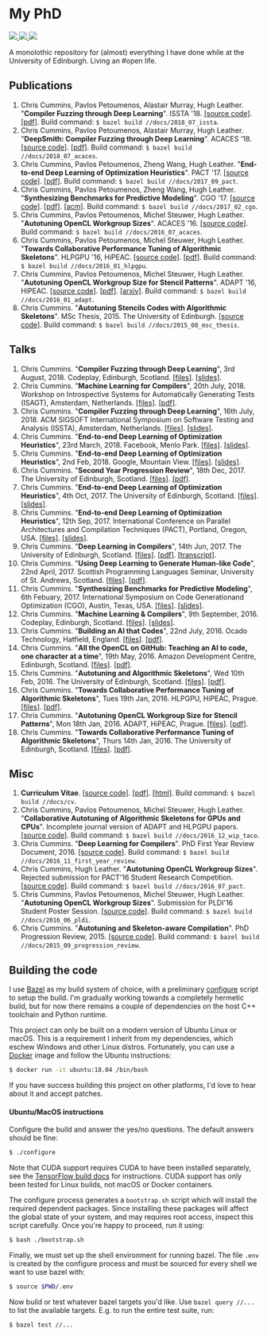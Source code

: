 # My PhD

<!-- repo size -->
<a href="https://github.com/ChrisCummins/phd">
  <img src="https://img.shields.io/github/repo-size/ChrisCummins/phd.svg">
</a>
<!-- commit counter -->
<a href="https://github.com/ChrisCummins/phd">
  <img src="https://img.shields.io/github/commit-activity/y/ChrisCummins/phd.svg?color=yellow">
</a>
<!-- Travis CI -->
<a href="https://github.com/ChrisCummins/phd">
  <img src="https://img.shields.io/travis/ChrisCummins/phd/master.svg">
</a>

A monolothic repository for (almost) everything I have done while at the University of Edinburgh. Living an #open life.


##  Publications

1. Chris Cummins, Pavlos Petoumenos, Alastair Murray, Hugh Leather.
   "**Compiler Fuzzing through Deep Learning**".
   ISSTA '18.
   [[source code]](/docs/2018_07_issta).
   [[pdf]](https://chriscummins.cc/pub/2018-issta.pdf).
   Build command: `$ bazel build //docs/2018_07_issta`.
1. Chris Cummins, Pavlos Petoumenos, Alastair Murray, Hugh Leather.
   "**DeepSmith: Compiler Fuzzing through Deep Learning**".
   ACACES '18.
   [[source code]](/docs/2018_07_acaces).
   [[pdf]](https://chriscummins.cc/pub/2018-acaces.pdf).
   Build command: `$ bazel build //docs/2018_07_acaces`.
1. Chris Cummins, Pavlos Petoumenos, Zheng Wang, Hugh Leather.
   "**End-to-end Deep Learning of Optimization Heuristics**".
   PACT '17.
   [[source code]](https://github.com/ChrisCummins/paper-end2end-dl/).
   [[pdf]](https://github.com/ChrisCummins/paper-end2end-dl/raw/master/paper.pdf).
   Build command: `$ bazel build //docs/2017_09_pact`.
1. Chris Cummins, Pavlos Petoumenos, Zheng Wang, Hugh Leather.
   "**Synthesizing Benchmarks for Predictive Modeling**".
   CGO '17.
   [[source code]](https://github.com/ChrisCummins/paper-synthesizing-benchmarks/).
   [[pdf]](https://github.com/ChrisCummins/paper-synthesizing-benchmarks/raw/master/paper.pdf).
   [[acm]](https://dl.acm.org/citation.cfm?id=3049843).
   Build command: `$ bazel build //docs/2017_02_cgo`.
1. Chris Cummins, Pavlos Petoumenos, Michel Steuwer, Hugh Leather.
   "**Autotuning OpenCL Workgroup Sizes**". ACACES '16.
   [[source code]](/docs/2016_07_acaces).
   Build command: `$ bazel build //docs/2016_07_acaces`.
1. Chris Cummins, Pavlos Petoumenos, Michel Steuwer, Hugh Leather.
   "**Towards Collaborative Performance Tuning of Algorithmic Skeletons**".
   HLPGPU '16, HiPEAC.
   [[source code]](https://github.com/ChrisCummins/paper-towards-collaborative-performance-tuning).
   [[pdf]](https://github.com/ChrisCummins/paper-towards-collaborative-performance-tuning/raw/master/paper.pdf).
   Build command: `$ bazel build //docs/2016_01_hlpgpu`.
1. Chris Cummins, Pavlos Petoumenos, Michel Steuwer, Hugh Leather.
   "**Autotuning OpenCL Workgroup Size for Stencil Patterns**".
   ADAPT '16, HiPEAC.
   [[source code]](https://github.com/ChrisCummins/paper-autotuning-opencl-wgsize).
   [[pdf]](https://github.com/ChrisCummins/paper-autotuning-opencl-wgsize/raw/master/paper.pdf).
   [[arxiv]](https://arxiv.org/abs/1511.02490).
   Build command: `$ bazel build //docs/2016_01_adapt`.
1. Chris Cummins. "**Autotuning Stencils Codes with Algorithmic Skeletons**".
   MSc Thesis, 2015. The University of Edinburgh.
   [[source code]](/docs/2015_08_msc_thesis).
   Build command: `$ bazel build //docs/2015_08_msc_thesis`.


## Talks

1. Chris Cummins. "**Compiler Fuzzing through Deep Learning**", 3rd August, 2018.
   Codeplay, Edinburgh, Scotland.
   [[files]](/talks/2018_08_codeplay).
   [[slides]](https://speakerdeck.com/chriscummins/compiler-fuzzing-through-deep-learning-issta-18).
1. Chris Cummins. "**Machine Learning for Compilers**", 20th July, 2018.
   Workshop on Introspective Systems for Automatically Generating Tests (ISAGT),
   Amsterdam, Netherlands.
   [[files]](/talks/2018_07_isagt).
   [[pdf]](https://github.com/ChrisCummins/phd/raw/master/talks/2018_07_isagt/2018_07_isagt.pdf).
1. Chris Cummins. "**Compiler Fuzzing through Deep Learning**", 16th July, 2018.
   ACM SIGSOFT International Symposium on Software Testing and Analysis (ISSTA), Amsterdam, Netherlands.
   [[files]](/talks/2018_07_issta).
   [[slides]](https://speakerdeck.com/chriscummins/compiler-fuzzing-through-deep-learning-issta-18).
1. Chris Cummins. "**End-to-end Deep Learning of Optimization Heuristics**", 23rd March, 2018.
   Facebook, Menlo Park.
   [[files]](/talks/2018_03_facebook).
   [[slides]](https://speakerdeck.com/chriscummins/end-to-end-deep-learning-of-optimization-heuristics-pact-17).
1. Chris Cummins. "**End-to-end Deep Learning of Optimization Heuristics**", 2nd Feb, 2018.
   Google, Mountain View.
   [[files]](/talks/2018_02_google).
   [[slides]](https://speakerdeck.com/chriscummins/end-to-end-deep-learning-of-optimization-heuristics-pact-17).
1. Chris Cummins. "**Second Year Progression Review**", 18th Dec, 2017.
   The University of Edinburgh, Scotland.
   [[files]](/talks/2017_12_second_year_review).
   [[pdf]](https://github.com/ChrisCummins/phd/raw/master/talks/2017-12-second-year-review/2017-12-second-year-review.pdf).
1. Chris Cummins. "**End-to-end Deep Learning of Optimization Heuristics**", 4th Oct, 2017.
   The University of Edinburgh, Scotland.
   [[files]](/talks/2017_10_ppar).
   [[slides]](https://speakerdeck.com/chriscummins/end-to-end-deep-learning-of-optimization-heuristics-pact-17).
1. Chris Cummins. "**End-to-end Deep Learning of Optimization Heuristics**", 12th Sep, 2017.
   International Conference on Parallel Architectures and Compilation Techniques (PACT), Portland, Oregon, USA.
   [[files]](/talks/2017_09_pact).
   [[slides]](https://speakerdeck.com/chriscummins/end-to-end-deep-learning-of-optimization-heuristics-pact-17).
1. Chris Cummins. "**Deep Learning in Compilers**", 14th Jun, 2017.
   The University of Edinburgh, Scotland.
   [[files]](/talks/2017_06_ppar).
   [[pdf]](https://github.com/ChrisCummins/phd/raw/master/talks/2017-06-ppar/2017-06-ppar.pdf). [[transcript]](https://chriscummins.cc/2017/deep-learning-in-compilers/).
1. Chris Cummins. "**Using Deep Learning to Generate Human-like Code**", 22nd April, 2017.
   Scottish Programming Languages Seminar, University of St.
   Andrews, Scotland.
   [[files]](/talks/2017_03_spls).
   [[pdf]](https://github.com/ChrisCummins/phd/raw/master/talks/2017-03-spls/2017-03-spls.pdf).
1. Chris Cummins. "**Synthesizing Benchmarks for Predictive Modeling**", 6th Febuary, 2017.
   International Symposium on Code Generationand Optimization (CGO), Austin, Texas, USA.
   [[files]](/talks/2017_02_cgo).
   [[slides]](https://speakerdeck.com/chriscummins/synthesizing-benchmarks-for-predictive-modelling-cgo-17).
1. Chris Cummins. "**Machine Learning & Compilers**", 9th September, 2016.
   Codeplay, Edinburgh, Scotland.
   [[files]](/talks/2017_02_cgo).
   [[slides]](https://speakerdeck.com/chriscummins/machine-learning-and-compilers).
1. Chris Cummins. "**Building an AI that Codes**", 22nd July, 2016.
   Ocado Technology, Hatfield, England.
   [[files]](/talks/2016_07_ocado).
   [[pdf]](https://github.com/ChrisCummins/phd/raw/master/talks/2016-07-ocado/2016-07-ocado.pdf).
1. Chris Cummins.
   "**All the OpenCL on GitHub: Teaching an AI to code, one character at a time**", 19th May, 2016.
   Amazon Development Centre, Edinburgh, Scotland.
   [[files]](/talks/2016_05_amazon).
   [[pdf]](https://github.com/ChrisCummins/phd/raw/master/talks/2016-05-amazon/2016-05-amazon.pdf).
1. Chris Cummins. "**Autotuning and Algorithmic Skeletons**", Wed 10th Feb, 2016.
   The University of Edinburgh, Scotland.
   [[files]](/talks/2016_02_ppar).
   [[pdf]](https://github.com/ChrisCummins/phd/raw/master/talks/2016-02-ppar/2016-02-ppar.pdf).
1. Chris Cummins. "**Towards Collaborative Performance Tuning of Algorithmic Skeletons**", Tues 19th Jan, 2016.
   HLPGPU, HiPEAC, Prague.
   [[files]](/talks/2016_01_hlpgpu).
   [[pdf]](https://github.com/ChrisCummins/phd/raw/master/talks/2016-01-hlpgpu/2016-01-hlpgpu.pdf).
1. Chris Cummins. "**Autotuning OpenCL Workgroup Size for Stencil Patterns**", Mon 18th Jan, 2016.
   ADAPT, HiPEAC, Prague.
   [[files]](/talks/2016_01_adapt).
   [[pdf]](https://github.com/ChrisCummins/phd/raw/master/talks/2016-01-adapt/2016-01-adapt.pdf).
1. Chris Cummins.
   "**Towards Collaborative Performance Tuning of Algorithmic Skeletons**", Thurs 14th Jan, 2016.
   The University of Edinburgh, Scotland.
   [[files]](/talks/2016_01_hlpgpu).
   [[pdf]](https://github.com/ChrisCummins/phd/raw/master/talks/2016-01-hlpgpu/2016-01-hlpgpu.pdf).


## Misc

1. **Curriculum Vitae**.
   [[source code]](/docs/cv).
   [[pdf]](https://chriscummins.cc/cv.pdf).
   [[html]](https://chriscummins.cc/cv/).
   Build command: `$ bazel build //docs/cv`.
1. Chris Cummins, Pavlos Petoumenos, Michel Steuwer, Hugh Leather.
   "**Collaborative Autotuning of Algorithmic Skeletons for GPUs and CPUs**".
   Incomplete journal version of ADAPT and HLPGPU papers.
   [[source code]](/docs/2016_12_wip_taco).
   Build command: `$ bazel build //docs/2016_12_wip_taco`.
1. Chris Cummins. "**Deep Learning for Compilers**". PhD First Year Review
   Document, 2016.
   [[source code]](/docs/2016_11_first_year_review).
   Build command: `$ bazel build //docs/2016_11_first_year_review`.
1. Chris Cummins, Hugh Leather. "**Autotuning OpenCL Workgroup Sizes**".
   Rejected submission for PACT'16 Student Research Competition.
   [[source code]](/docs/2016_07_pact).
   Build command: `$ bazel build //docs/2016_07_pact`.
1. Chris Cummins, Pavlos Petoumenos, Michel Steuwer, Hugh Leather.
   "**Autotuning OpenCL Workgroup Sizes**".
   Submission for PLDI'16 Student Poster Session.
   [[source code]](/docs/2016_06_pldi).
   Build command: `$ bazel build //docs/2016_06_pldi`.
1. Chris Cummins. "**Autotuning and Skeleton-aware Compilation**".
   PhD Progression Review, 2015.
   [[source code]](/docs/2015_09_progression-review).
   Build command: `$ bazel build //docs/2015_09_progression_review`.


<h2>
   Building the code
</h2>

I use [Bazel](https://bazel.build) as my build system of choice, with a
preliminary [configure](/configure) script to setup the build. I'm gradually
working towards a completely hermetic build, but for now there remains a couple
of dependencies on the host C++ toolchain and Python runtime.

This project can only be built on a modern version of Ubuntu Linux or macOS.
This is a requirement I inherit from my dependencies, which eschew Windows and
other Linux distros. Fortunately, you can use a
[Docker](https://www.docker.com/community-edition) image and follow the Ubuntu
instructions:

```sh
$ docker run -it ubuntu:18.04 /bin/bash
```

If you have success building this project on other platforms, I'd love to hear
about it and accept patches.

#### Ubuntu/MacOS instructions

Configure the build and answer the yes/no questions. The default answers should
be fine:

```sh
$ ./configure
```

Note that CUDA support requires CUDA to have been installed separately,
see the [TensorFlow build docs](https://www.tensorflow.org/install/) for
instructions. CUDA support has only been tested for Linux builds, not macOS or
Docker containers.

The configure process generates a `bootstrap.sh` script which will install the
required dependent packages. Since installing these packages will affect the
global state of your system, and may requires root access, inspect this script
carefully. Once you're happy to proceed, run it using:

```sh
$ bash ./bootstrap.sh
```

Finally, we must set up the shell environment for running bazel. The file `.env`
is created by the configure process and must be sourced for every shell we want
to use bazel with:

```sh
$ source $PWD/.env
```

Now build or test whatever bazel targets you'd like. Use `bazel query //...` to
list the available targets. E.g. to run the entire test suite, run:

```bash
$ bazel test //...
```
